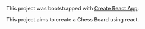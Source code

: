 This project was bootstrapped with [Create React App](https://github.com/facebookincubator/create-react-app).

This project aims to create a Chess Board using react.

